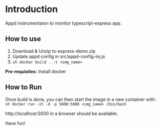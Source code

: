 # Introduction
Appd instrumentaion to monitor typescript-express app.

## How to use

1. Download & Unzip ts-express-demo.zip
2. Update appd config in src/appd-config-inj.js
3. ```sh docker build . -t <img_name> ```


**Pre-requisites**:
Install docker

## How to Run
Once build is done, you can then start the image in a new container with:  
```sh docker run -it -d -p 5000:5000 <img_name> /bin/bash ```

http://localhost:5000 in a browser should be available. 

Have fun!



